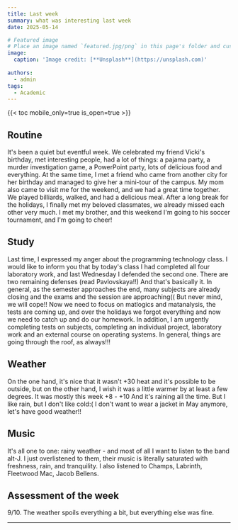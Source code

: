 ```yaml
---
title: Last week
summary: what was interesting last week
date: 2025-05-14

# Featured image
# Place an image named `featured.jpg/png` in this page's folder and customize its options here.
image:
  caption: 'Image credit: [**Unsplash**](https://unsplash.com)'
  
authors:
  - admin
tags:
  - Academic
---
```


{{< toc mobile_only=true is_open=true >}}

## Routine

It's been a quiet but eventful week. We celebrated my friend Vicki's birthday, met interesting people, had a lot of things: a pajama party, a murder investigation game, a PowerPoint party, lots of delicious food and everything. At the same time, I met a friend who came from another city for her birthday and managed to give her a mini-tour of the campus. My mom also came to visit me for the weekend, and we had a great time together. We played billiards, walked, and had a delicious meal. After a long break for the holidays, I finally met my beloved classmates, we already missed each other very much. I met my brother, and this weekend I'm going to his soccer tournament, and I'm going to cheer!

[//]: # ([![The template is mobile first with a responsive design to ensure that your site looks stunning on every device.]&#40;https://raw.githubusercontent.com/wowchemy/wowchemy-hugo-modules/main/starters/academic/preview.png&#41;]&#40;https://hugoblox.com&#41;)

## Study

Last time, I expressed my anger about the programming technology class. I would like to inform you that by today's class I had completed all four laboratory work, and last Wednesday I defended the second one. There are two remaining defenses (read Pavlovskaya!!) And that's basically it. In general, as the semester approaches the end, many subjects are already closing and the exams and the session are approaching(( But never mind, we will cope!! Now we need to focus on matlogics and matanalysis, the tests are coming up, and over the holidays we forgot everything and now we need to catch up and do our homework. In addition, I am urgently completing tests on subjects, completing an individual project, laboratory work and an external course on operating systems. In general, things are going through the roof, as always!!!

## Weather

On the one hand, it's nice that it wasn't +30 heat and it's possible to be outside, but on the other hand, I wish it was a little warmer by at least a few degrees. It was mostly this week +8 - +10 And it's raining all the time. But I like rain, but I don't like cold:( I don't want to wear a jacket in May anymore, let's have good weather!!

## Music 

It's all one to one: rainy weather - and most of all I want to listen to the band alt-J. I just overlistened to them, their music is literally saturated with freshness, rain, and tranquility. I also listened to Champs, Labrinth, Fleetwood Mac, Jacob Bellens.

## Assessment of the week 

9/10. The weather spoils everything a bit, but everything else was fine.

---
